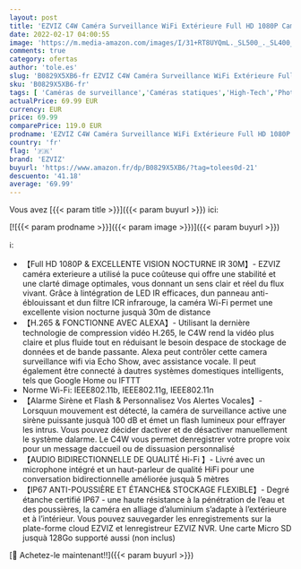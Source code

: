 ```yaml
---
layout: post
title: 'EZVIZ C4W Caméra Surveillance WiFi Extérieure Full HD 1080P Caméra Extérieure IP avec Alarme Sirène & Flash IP67 30M Vision Nocturne Audio Bidirectionnel Détection de Mouvement H.265'
date: 2022-02-17 04:00:55
image: 'https://m.media-amazon.com/images/I/31+RT8UYQmL._SL500_._SL400_.jpg'
comments: true
category: ofertas
author: 'tole.es'
slug: 'B0829X5XB6-fr EZVIZ C4W Caméra Surveillance WiFi Extérieure Full HD...'
sku: 'B0829X5XB6-fr'
tags: [ 'Caméras de surveillance','Caméras statiques','High-Tech','Photo et caméscopes','ezviz', ]
actualPrice: 69.99 EUR
currency: EUR
price: 69.99
comparePrice: 119.0 EUR
prodname: 'EZVIZ C4W Caméra Surveillance WiFi Extérieure Full HD 1080P Caméra Extérieure IP avec Alarme Sirène & Flash IP67 30M Vision Nocturne Audio Bidirectionnel Détection de Mouvement H.265'
country: 'fr'
flag: '🇫🇷'
brand: 'EZVIZ'
buyurl: 'https://www.amazon.fr/dp/B0829X5XB6/?tag=tolees0d-21'
descuento: '41.18'
average: '69.99'
---
```


Vous avez [{{< param title >}}]({{< param buyurl >}}) ici:

[![{{< param prodname >}}]({{< param image >}})]({{< param buyurl >}})

ℹ️:

- 【Full HD 1080P & EXCELLENTE VISION NOCTURNE IR 30M】- EZVIZ caméra exterieure a utilisé la puce coûteuse qui offre une stabilité et une clarté dimage optimales, vous donnant un sens clair et réel du flux vivant. Grâce à lintégration de LED IR efficaces, dun panneau anti-éblouissant et dun filtre ICR infrarouge, la caméra Wi-Fi permet une excellente vision nocturne jusquà 30m de distance
- 【H.265 & FONCTIONNE AVEC ALEXA】- Utilisant la dernière technologie de compression vidéo H.265, le C4W rend la vidéo plus claire et plus fluide tout en réduisant le besoin despace de stockage de données et de bande passante. Alexa peut contrôler cette camera surveillance wifi via Echo Show, avec assistance vocale. Il peut également être connecté à dautres systèmes domestiques intelligents, tels que Google Home ou IFTTT
- Norme Wi-Fi: IEEE802.11b, IEEE802.11g, IEEE802.11n
- 【Alarme Sirène et Flash & Personnalisez Vos Alertes Vocales】- Lorsquun mouvement est détecté, la caméra de surveillance active une sirène puissante jusquà 100 dB et émet un flash lumineux pour effrayer les intrus. Vous pouvez décider dactiver et de désactiver manuellement le système dalarme. Le C4W vous permet denregistrer votre propre voix pour un message daccueil ou de dissuasion personnalisé
- 【AUDIO BIDIRECTIONNELLE DE QUALITÉ Hi-Fi 】- Livré avec un microphone intégré et un haut-parleur de qualité HiFi pour une conversation bidirectionnelle améliorée jusquà 5 mètres
- 【IP67 ANTI-POUSSIÈRE ET ÉTANCHE& STOCKAGE FLEXIBLE】- Degré étanche certifié IP67 - une haute résistance à la pénétration de l’eau et des poussières, la caméra en alliage d’aluminium s’adapte à l’extérieure et à l’intérieur. Vous pouvez sauvegarder les enregistrements sur la plate-forme cloud EZVIZ et lenregistreur EZVIZ NVR. Une carte Micro SD jusquà 128Go supporté aussi (non inclus)

[🛒 Achetez-le maintenant!!]({{< param buyurl >}})
